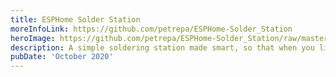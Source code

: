 ```yaml
---
title: ESPHome Solder Station
moreInfoLink: https://github.com/petrepa/ESPHome-Solder_Station
heroImage: https://github.com/petrepa/ESPHome-Solder_Station/raw/master/Images/iron_deploy.gif
description: A simple soldering station made smart, so that when you lift the soldering iron off its dock, it turns on and the solder fan and light comes on.
pubDate: 'October 2020'
---
```

